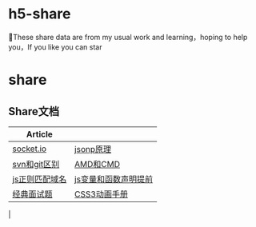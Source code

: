 # h5-share
:jack_o_lantern:These share data are from my usual work and learning，hoping to help you，If you like you can star

# share

## Share文档
| Article | |
| --------- | --------- |
|[socket.io](https://github.com/stjw7098/h5-share/issues/1)|[jsonp原理](https://github.com/stjw7098/h5-share/issues/2)|
|[svn和git区别](https://github.com/stjw7098/h5-share/issues/3)|[AMD和CMD](https://github.com/stjw7098/h5-share/issues/4)|
|[js正则匹配域名](https://github.com/stjw7098/h5-share/issues/5)|[js变量和函数声明提前](https://github.com/stjw7098/h5-share/issues/6)|
|[经典面试题](https://github.com/stjw7098/h5-share/issues/7)|[CSS3动画手册](http://isux.tencent.com/css3/index.html)|
|
